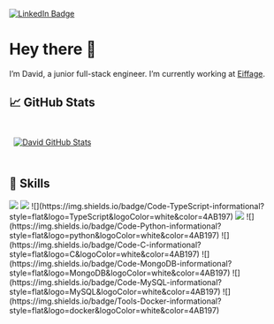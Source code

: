 [![LinkedIn Badge](https://img.shields.io/badge/LinkedIn-Profile-informational?style=flat&logo=linkedin&logoColor=white&color=0D76A8)](https://www.linkedin.com/in/david-zerbib-204968204/)



# Hey there 👋

I’m David, a junior full-stack engineer. I’m currently working at [Eiffage](https://www.eiffage.com/).



## &#x1f4c8; GitHub Stats

<br>

<a href="https://github.com/Davidzrbb">
  <img align="center" style="margin:0.5rem" src="https://github-readme-stats-sigma-five.vercel.app/api/top-langs/?username=Davidzrbb" alt="David GitHub Stats" />
</a>

<br>
<br>

## 💼 Skills

<img src="https://img.shields.io/badge/Angular-DD0031?style=for-the-badge&logo=angular&logoColor=white"/>
<img src="https://img.shields.io/badge/React-20232A?style=for-the-badge&logo=react&logoColor=61DAFB"/>
![](https://img.shields.io/badge/Code-TypeScript-informational?style=flat&logo=TypeScript&logoColor=white&color=4AB197)
<img src="https://img.shields.io/badge/Spring-6DB33F?style=for-the-badge&logo=spring&logoColor=white"/>
![](https://img.shields.io/badge/Code-Python-informational?style=flat&logo=python&logoColor=white&color=4AB197)
![](https://img.shields.io/badge/Code-C-informational?style=flat&logo=C&logoColor=white&color=4AB197)
![](https://img.shields.io/badge/Code-MongoDB-informational?style=flat&logo=MongoDB&logoColor=white&color=4AB197)
![](https://img.shields.io/badge/Code-MySQL-informational?style=flat&logo=MySQL&logoColor=white&color=4AB197)
![](https://img.shields.io/badge/Tools-Docker-informational?style=flat&logo=docker&logoColor=white&color=4AB197)



<!--START_SECTION:waka-->
<!--END_SECTION:waka-->

